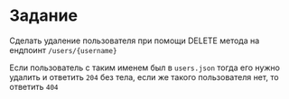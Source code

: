 # Задание

Сделать удаление пользователя при помощи DELETE метода на ендпоинт `/users/{username}`

Если пользователь с таким именем был в `users.json` тогда его нужно удалить и ответить `204` без тела, если же такого пользователя нет, то ответить `404`